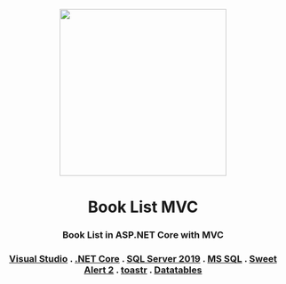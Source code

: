 <p align="center"><img src="https://user-images.githubusercontent.com/34022590/112759777-385c4100-8ffd-11eb-9725-8c1411b7f299.png" width="300px"></p>

<h1 align="center">
    <strong>Book List MVC</strong>
</h1>
<h3 align="center">
    <p>Book List in ASP.NET Core with MVC</p>
</h3>
<h3 align="center">
    <a target="_blank" href="https://visualstudio.microsoft.com/">Visual Studio</a>
    <span> . </span>    
    <a target="_blank" href="https://dotnet.microsoft.com/download">.NET Core</a>
    <span> . </span>    
    <a target="_blank" href="https://www.microsoft.com/en-us/sql-server/sql-server-downloads">SQL Server 2019</a>
    <span> . </span>
    <a target="_blank" href="https://docs.microsoft.com/en-us/sql/ssms/download-sql-server-management-studio-ssms?view=sql-server-ver15">MS SQL</a>
    <span> . </span>
    <a target="_blank" href="https://sweetalert2.github.io/">Sweet Alert 2</a>
    <span> . </span>
    <a target="_blank" href="https://codeseven.github.io/toastr/">toastr</a>
    <span> . </span>
    <a target="_blank" href="https://datatables.net/">Datatables</a>
</h3>
<br><br>
